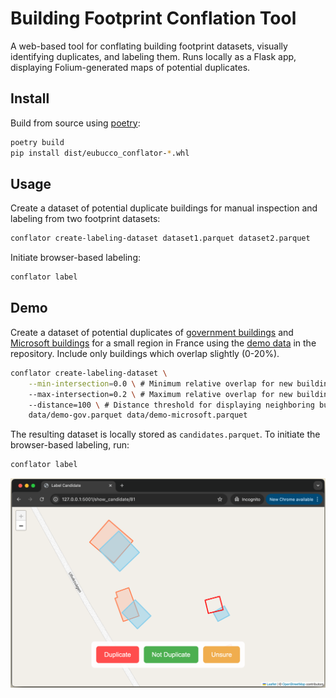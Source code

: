 # Building Footprint Conflation Tool

A web-based tool for conflating building footprint datasets, visually identifying duplicates, and labeling them. Runs locally as a Flask app, displaying Folium-generated maps of potential duplicates.


## Install
Build from source using [poetry](https://python-poetry.org/):
```bash
poetry build
pip install dist/eubucco_conflator-*.whl
```

## Usage
Create a dataset of potential duplicate buildings for manual inspection and labeling from two footprint datasets:
```bash
conflator create-labeling-dataset dataset1.parquet dataset2.parquet
```

Initiate browser-based labeling:
```bash
conflator label
```

## Demo
Create a dataset of potential duplicates of [government buildings](https://eubucco.com/data/) and [Microsoft buildings](https://github.com/microsoft/GlobalMLBuildingFootprints) for a small region in France using the [demo data](data/) in the repository. Include only buildings which overlap slightly (0-20%).
```bash
conflator create-labeling-dataset \
    --min-intersection=0.0 \ # Minimum relative overlap for new buildings to be considered for duplicate labeling [0,1)
    --max-intersection=0.2 \ # Maximum relative overlap for new buildings to be considered for duplicate labeling (0,1]
    --distance=100 \ # Distance threshold for displaying neighboring buildings [meters]
    data/demo-gov.parquet data/demo-microsoft.parquet
```
The resulting dataset is locally stored as `candidates.parquet`. To initiate the browser-based labeling, run:
```bash
conflator label
```
![Example of Building Footprint Conflation Tool](example.png)
